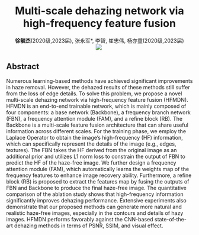 <h1 align="center"> Multi-scale dehazing network via high-frequency feature fusion </h1>


<div align="center">
    <a target='_blank'><strong>徐毓杰</strong>(2020级,2023届)</a>, 
    <a target='_blank'>张永军</a>*, 
    <a target='_blank'>李智</a>, 
    <a target='_blank'>崔忠伟</a>,  
    <a target='_blank'>杨亦童(2020级,2023届)</a>
</div>

<div align="center">
  <a href="https://www.sciencedirect.com/science/article/pii/S0097849322001182" target='_blank'><img src="https://img.shields.io/badge/Paper-PDF-f5cac3?logo=adobeacrobatreader&logoColor=red"/></a>&nbsp;
</div>

## Abstract

Numerous learning-based methods have achieved significant improvements in haze removal. However, the dehazed results of these methods still suffer from the loss of edge details. To solve this problem, we propose a novel multi-scale dehazing network via high-frequency feature fusion (HFMDN). HFMDN is an end-to-end trainable network, which is mainly composed of four components: a base network (Backbone), a frequency branch network (FBN), a frequency attention module (FAM), and a refine block (RB). The Backbone is a multi-scale feature fusion architecture that can share useful information across different scales. For the training phase, we employ the Laplace Operator to obtain the image’s high-frequency (HF) information, which can specifically represent the details of the image (e.g., edges, textures). The FBN takes the HF derived from the original image as an additional prior and utilizes L1 norm loss to constrain the output of FBN to predict the HF of the haze-free image. We further design a frequency attention module (FAM), which automatically learns the weights map of the frequency features to enhance image recovery ability. Furthermore, a refine block (RB) is proposed to extract the features map by fusing the outputs of FBN and Backbone to produce the final haze-free image. The quantitative comparison of the ablation study shows that high-frequency information significantly improves dehazing performance. Extensive experiments also demonstrate that our proposed methods can generate more natural and realistic haze-free images, especially in the contours and details of hazy images. HFMDN performs favorably against the CNN-based state-of-the-art dehazing methods in terms of PSNR, SSIM, and visual effect.

